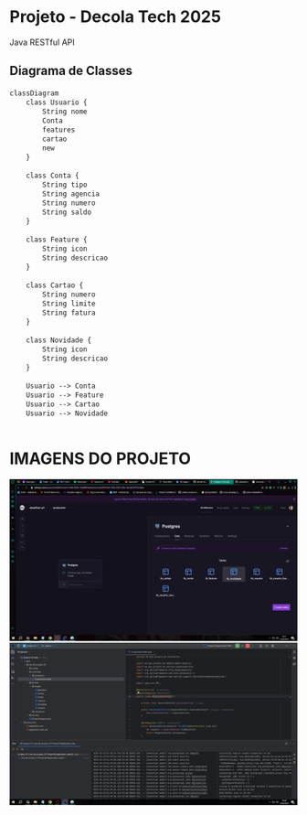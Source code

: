 # Projeto - Decola Tech 2025
Java RESTful API

## Diagrama de Classes

```mermaid
classDiagram
    class Usuario {
        String nome
        Conta 
        features
        cartao
        new
    }

    class Conta {
        String tipo
        String agencia
        String numero
        String saldo
    }

    class Feature {
        String icon
        String descricao
    }

    class Cartao {
        String numero
        String limite
        String fatura
    }

    class Novidade {
        String icon
        String descricao
    }

    Usuario --> Conta
    Usuario --> Feature
    Usuario --> Cartao
    Usuario --> Novidade


```
# IMAGENS DO PROJETO


<img src="https://github.com/pibraz/projeto-01/blob/master/Captura de Tela (23).png">
<img src="https://github.com/pibraz/projeto-01/blob/master/imagem_2025-03-12_170014361.png">

